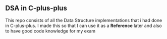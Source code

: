 ## DSA in C-plus-plus

This repo consists of all the Data Structure implementations that i had done in C-plus-plus.
I made this so that I can use it as a **Reference** later  and also to have good code knowledge for my exam

